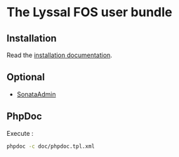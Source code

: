 # The Lyssal FOS user bundle


## Installation

Read the [installation documentation](doc/Installation.md).


## Optional

* [SonataAdmin](doc/Sonata.md)


## PhpDoc

Execute :

```sh
phpdoc -c doc/phpdoc.tpl.xml
```
